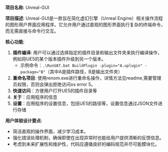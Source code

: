 **项目名称**: Unreal-GUI

**项目描述**: Unreal-GUI是一款旨在简化虚幻引擎（Unreal Engine）相关操作流程的图形用户界面应用程序。它允许用户通过直观的图形界面执行复杂的终端命令，而无需直接与命令行交互。

**核心功能**:

1. **插件编译**: 用户可以通过选择指定的插件目录和输出文件夹来执行编译操作，例如将UE5的某个版本插件升级到另一个版本。
   - 示例命令：`.\RunUAT.bat BuildPlugin -plugin="A.uplugin" -package="B"`（其中A是插件路径，B是输出文件夹）
2. **重命名项目**: 使用renom.exe进行重命名操作，详情方法见readme,需要管理员权限，否则会弹出拒绝访问os error 5。
3. **快速访问**：方便用户打开UE5的插件目录等
4. **关于**：应用程序的信息
5. **设置**：应用程序的设置信息，包括UE5的路径等，设置信息通过JSON文件进行存储


**用户体验设计要点**:

- 简洁直观的操作界面，减少学习成本。
- 强化错误处理机制，确保即使在出现异常时也能给用户提供清晰的反馈信息。
- 考虑到未来扩展性和维护性，代码应遵循良好的编码规范并尽可能模块化。